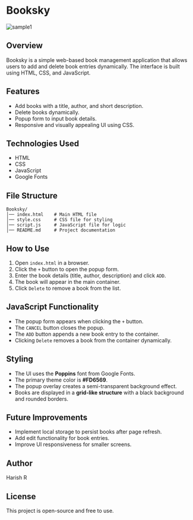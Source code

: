 # Booksky
![sample1](https://github.com/user-attachments/assets/46b2b928-957c-476a-9ce4-bf89d3be5b97)

## Overview
Booksky is a simple web-based book management application that allows users to add and delete book entries dynamically. The interface is built using HTML, CSS, and JavaScript.

## Features
- Add books with a title, author, and short description.
- Delete books dynamically.
- Popup form to input book details.
- Responsive and visually appealing UI using CSS.

## Technologies Used
- HTML
- CSS
- JavaScript
- Google Fonts

## File Structure
```
Booksky/
│── index.html    # Main HTML file
│── style.css     # CSS file for styling
│── script.js     # JavaScript file for logic
│── README.md     # Project documentation
```

## How to Use
1. Open `index.html` in a browser.
2. Click the `+` button to open the popup form.
3. Enter the book details (title, author, description) and click `ADD`.
4. The book will appear in the main container.
5. Click `Delete` to remove a book from the list.

## JavaScript Functionality
- The popup form appears when clicking the `+` button.
- The `CANCEL` button closes the popup.
- The `ADD` button appends a new book entry to the container.
- Clicking `Delete` removes a book from the container dynamically.

## Styling
- The UI uses the **Poppins** font from Google Fonts.
- The primary theme color is **#FD6569**.
- The popup overlay creates a semi-transparent background effect.
- Books are displayed in a **grid-like structure** with a black background and rounded borders.

## Future Improvements
- Implement local storage to persist books after page refresh.
- Add edit functionality for book entries.
- Improve UI responsiveness for smaller screens.

## Author
Harish R

## License
This project is open-source and free to use.

